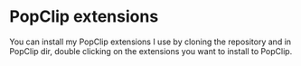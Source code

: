 # PopClip extensions
You can install my PopClip extensions I use by cloning the repository and in PopClip dir, double clicking on the extensions you want to install to PopClip.
